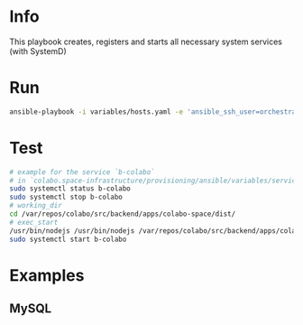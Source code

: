 # Info

This playbook creates, registers and starts all necessary system services (with SystemD)

# Run

```sh
ansible-playbook -i variables/hosts.yaml -e 'ansible_ssh_user=orchestrator' --private-key ~/.ssh/orchestration-iaas-no.pem --extra-vars '{"active_hosts_groups": ["litterra"]}' playbooks/services.yml
```

# Test

```sh
# example for the service `b-colabo` 
# in `colabo.space-infrastructure/provisioning/ansible/variables/services-list.json`
sudo systemctl status b-colabo
sudo systemctl stop b-colabo
# working_dir
cd /var/repos/colabo/src/backend/apps/colabo-space/dist/
# exec_start
/usr/bin/nodejs /usr/bin/nodejs /var/repos/colabo/src/backend/apps/colabo-space/dist/index.js 8001
sudo systemctl start b-colabo
```

# Examples

## MySQL

```json
```
